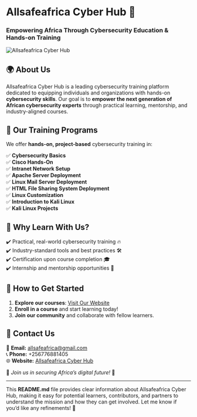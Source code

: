 # **Allsafeafrica Cyber Hub** 🚀  
### **Empowering Africa Through Cybersecurity Education & Hands-on Training**  

![Allsafeafrica Cyber Hub](https://allsafeafrica.github.io/cybersecurity-courses/assets/banner.png)  

## 🌍 **About Us**  
Allsafeafrica Cyber Hub is a leading cybersecurity training platform dedicated to equipping individuals and organizations with hands-on **cybersecurity skills**. Our goal is to **empower the next generation of African cybersecurity experts** through practical learning, mentorship, and industry-aligned courses.  

## 🎯 **Our Training Programs**  
We offer **hands-on, project-based** cybersecurity training in:  

✅ **Cybersecurity Basics**  
✅ **Cisco Hands-On**  
✅ **Intranet Network Setup**  
✅ **Apache Server Deployment**  
✅ **Linux Mail Server Deployment**  
✅ **HTML File Sharing System Deployment**  
✅ **Linux Customization**  
✅ **Introduction to Kali Linux**  
✅ **Kali Linux Projects**  

## 📌 **Why Learn With Us?**  
✔️ Practical, real-world cybersecurity training 🔥  
✔️ Industry-standard tools and best practices 🛠️  
✔️ Certification upon course completion 🎓  
✔️ Internship and mentorship opportunities 💼  

## 🚀 **How to Get Started**  
1. **Explore our courses**: [Visit Our Website](https://allsafeafrica.github.io/cybersecurity-courses/)  
2. **Enroll in a course** and start learning today!  
3. **Join our community** and collaborate with fellow learners.  

## 📩 **Contact Us**  
📧 **Email:** allsafeafrica@gmail.com  
📞 **Phone:** +256776881405  
🌐 **Website:** [Allsafeafrica Cyber Hub](https://allsafeafrica.github.io/cybersecurity-courses/)  

📢 _Join us in securing Africa’s digital future!_ 🔐  

---

This **README.md** file provides clear information about Allsafeafrica Cyber Hub, making it easy for potential learners, contributors, and partners to understand the mission and how they can get involved. Let me know if you’d like any refinements! 🚀
